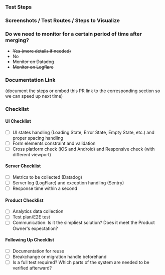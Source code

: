 ### Test Steps

<placeholder>

### Screenshots / Test Routes / Steps to Visualize

<placeholder>

### Do we need to monitor for a certain period of time after merging?

- ~~Yes (more details if needed)~~
- No
- ~~Monitor on Datadog~~
- ~~Monitor on Logflare~~

### Documentation Link

(document the steps or embed this PR link to the corresponding section so we can speed up next time)

### Checklist

#### UI Checklist
- [ ] UI states handling (Loading State, Error State, Empty State, etc.) and proper spacing handling
- [ ] Form elements constraint and validation
- [ ] Cross platform check (iOS and Android) and Responsive check (with different viewport)

#### Server Checklist
- [ ] Metrics to be collected (Datadog)
- [ ] Server log (LogFlare) and exception handling (Sentry)
- [ ] Response time within a second

#### Product Checklist
- [ ] Analytics data collection
- [ ] Test plan/E2E test
- [ ] Communication: Is it the simpliest solution? Does it meet the Product Owner's expectation?

#### Following Up Checklist
- [ ] Documentation for reuse
- [ ] Breakchange or migration handle beforehand
- [ ] Is a full test required? Which parts of the system are needed to be verified afterward?
